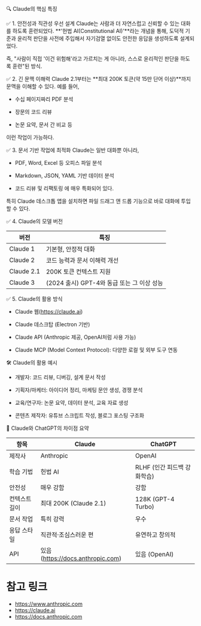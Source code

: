 🔍 Claude의 핵심 특징

✅ 1. 안전성과 직관성 우선 설계
Claude는 사람과 더 자연스럽고 신뢰할 수 있는 대화를 하도록 훈련되었다. **'헌법 AI(Constitutional AI)'**라는 개념을 통해, 도덕적 기준과 윤리적 판단을 사전에 주입해서 자기검열 없이도 안전한 응답을 생성하도록 설계되었다.

즉, "사람이 직접 '이건 위험해'라고 가르치는 게 아니라, 스스로 윤리적인 판단을 하도록 훈련"된 방식.


✅ 2. 긴 문맥 이해력
Claude 2.1부터는 **최대 200K 토큰(약 15만 단어 이상)**까지 문맥을 이해할 수 있다. 예를 들어,

- 수십 페이지짜리 PDF 분석

- 장문의 코드 리뷰

- 논문 요약, 문서 간 비교 등

이런 작업이 가능하다.

✅ 3. 문서 기반 작업에 최적화
Claude는 일반 대화뿐 아니라,

- PDF, Word, Excel 등 오피스 파일 분석

- Markdown, JSON, YAML 기반 데이터 분석

- 코드 리뷰 및 리팩토링 에 매우 특화되어 있다.

특히 Claude 데스크톱 앱을 설치하면 파일 드래그 앤 드롭 기능으로 바로 대화에 투입할 수 있다.

✅ 4. Claude의 모델 버전

| 버전 | 특징 |
| -- | -- |
| Claude 1 | 기본형, 안정적 대화 |
| Claude 2 | 코드 능력과 문서 이해력 개선 |
| Claude 2.1 | 200K 토큰 컨텍스트 지원 |
| Claude 3 | (2024 출시) GPT-4와 동급 또는 그 이상 성능 |

✅ 5. Claude의 활용 방식
- Claude 웹(https://claude.ai)

- Claude 데스크탑 (Electron 기반)

- Claude API (Anthropic 제공, OpenAI처럼 사용 가능)

- Claude MCP (Model Context Protocol): 다양한 로컬 및 외부 도구 연동

🛠 Claude의 활용 예시
- 개발자: 코드 리뷰, 디버깅, 설계 문서 작성

- 기획자/마케터: 아이디어 정리, 마케팅 문안 생성, 경쟁 분석

- 교육/연구자: 논문 요약, 데이터 분석, 교육 자료 생성

- 콘텐츠 제작자: 유튜브 스크립트 작성, 블로그 포스팅 구조화

📌 Claude와 ChatGPT의 차이점 요약

| 항목 | Claude | ChatGPT |
|--|--|--|
| 제작사 | Anthropic | OpenAI |
| 학습 기법 | 헌법 AI | RLHF (인간 피드백 강화학습) |
| 안전성 | 매우 강함 | 강함 |
| 컨텍스트 길이 | 최대 200K (Claude 2.1) | 128K (GPT-4 Turbo) |
| 문서 작업 | 특히 강력 | 우수 |
| 응답 스타일 | 직관적·조심스러운 편 | 유연하고 창의적 |
| API | 있음 (https://docs.anthropic.com) | 있음 (OpenAI) |

# 참고 링크
- https://www.anthropic.com
- https://claude.ai
- https://docs.anthropic.com